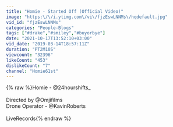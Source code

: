 ```yaml
---
title: "Homie - Started Off (Official Video)"
image: "https:\/\/i.ytimg.com\/vi\/fjzEswLNNMs\/hqdefault.jpg"
vid_id: "fjzEswLNNMs"
categories: "People-Blogs"
tags: ["#drake","#smiley","#buyorbye"]
date: "2021-10-17T13:52:10+03:00"
vid_date: "2019-03-14T18:57:11Z"
duration: "PT2M10S"
viewcount: "32396"
likeCount: "453"
dislikeCount: "7"
channel: "Homie61st"
---
```

{% raw %}Homie - @24hourshifts_<br /><br />Directed by @Omjifilms<br />Drone Operator - @KavinRoberts<br /><br />LiveRecords{% endraw %}
